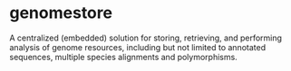 # genomestore
A centralized (embedded) solution for storing, retrieving, and performing analysis of genome resources, including but not limited to annotated sequences, multiple species alignments and polymorphisms.
